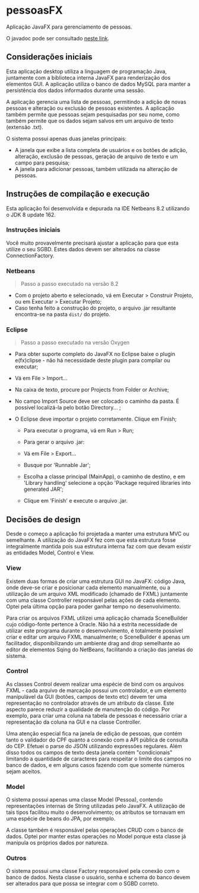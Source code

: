 # pessoasFX
Aplicação JavaFX para gerenciamento de pessoas.

O javadoc pode ser consultado [neste link](https://dancruzsc.github.io/pessoasFX/javadocs/index.html).


## Considerações iniciais
Esta aplicação desktop utiliza a linguagem de programação Java, juntamente com a biblioteca interna JavaFX para renderização dos elementos GUI. A aplicação utiliza o banco de dados MySQL para manter a persistência dos dados informados durante uma sessão.

A aplicação gerencia uma lista de pessoas, permitindo a adição de novas pessoas e alteração ou exclusão de pessoas existentes. A aplicação também permite que pessoas sejam pesquisadas por seu nome, como também permite que os dados sejam salvos em um arquivo de texto (extensão .txt).

O sistema possui apenas duas janelas principais: 
* A janela que exibe a lista completa de usuários e os botões de adição, alteração, exclusão de pessoas, geração de arquivo de texto e um campo para pesquisa;
* A janela para adicionar pessoas, também utilizada na alteração de pessoas.

## Instruções de compilação e execução

Esta aplicação foi desenvolvida e depurada na IDE Netbeans 8.2 utilizando o JDK 8 update 162.

### Instruções iniciais
Você muito provavelmente precisará ajustar a aplicação para que esta utilize o seu SGBD. Estes dados devem ser alterados na classe ConnectionFactory.

### Netbeans
> Passo a passo executado na versão 8.2
  - Com o projeto aberto e selecionado, vá em Executar > Construir Projeto, ou em Executar > Executar Projeto;
  - Caso tenha feito a construção do projeto, o arquivo .jar resultante encontra-se na pasta `dist/` do projeto.

### Eclipse
> Passo a passo executado na versão Oxygen

  - Para obter suporte completo do JavaFX no Eclipse baixe o plugin e(fx)clipse - não há necessidade deste plugin para compilar ou executar;
  - Vá em File > Import...
  - Na caixa de texto, procure por Projects from Folder or Archive;
  - No campo Import Source deve ser colocado o caminho da pasta. É possível localizá-la pelo botão Directory... ;
  - O Eclipse deve importar o projeto corretamente. Clique em Finish;

    - Para executar o programa, vá em Run > Run;

    - Para gerar o arquivo .jar: 
    - Vá em File > Export...
    - Busque por 'Runnable Jar';
    - Escolha a classe principal (MainApp), o caminho de destino, e em 'Library handling' selecione a opção 'Package required libraries into generated JAR';
    - Clique em 'Finish' e execute o arquivo .jar.


## Decisões de design
Desde o começo a aplicação foi projetada a manter uma estrutura MVC ou semelhante. A utilização do JavaFX fez com que esta estrutura fosse integralmente mantida pois sua estrutura interna faz com que devam existir as entidades Model, Control e View.

### View
Existem duas formas de criar uma estrutura GUI no JavaFX: código Java, onde deve-se criar e posicionar cada elemento manualmente, ou a utilização de um arquivo XML modificado (chamado de FXML) juntamente com uma classe Controller responsável pelas ações de cada elemento. Optei pela última opção para poder ganhar tempo no desenvolvimento. 

Para criar os arquivos FXML utilizei uma aplicação chamada SceneBuilder cujo código-fonte pertence à Oracle. Não há a estrita necessidade de utilizar este programa durante o desenvolvimento, é totalmente possível criar e editar um arquivo FXML manualmente; o SceneBuilder é apenas um facilitador, disponibilizando um ambiente drag and drop semelhante ao editor de elementos Sqing do NetBeans, facilitando a criação das janelas do sistema.

### Control
As classes Control devem realizar uma espécie de bind com os arquivos FXML - cada arquivo de marcação possui um controlador, e um elemento manipulável da GUI (botões, campos de texto etc) devem ter uma representação no controlador através de um atributo da classe. Este aspecto parece reduzir a qualidade de manutenção do código. Por exemplo, para criar uma coluna na tabela de pessoas é necessário criar a representação da coluna na GUI e na classe Controller.

Uma atenção especial fica na janela de edição de pessoas, que contém tanto o validador do CPF quanto a conexão com a API pública de consulta do CEP. Efetuei o parse do JSON utilizando expressões regulares. Além disso todos os campos de texto desta janela contém "condicionais" limitando a quantidade de caracteres para respeitar o limite dos campos no banco de dados, e em alguns casos fazendo com que somente números sejam aceitos.

### Model
O sistema possui apenas uma classe Model (Pessoa), contendo representações internas de String utilizadas pelo JavaFX. A utilização de tais tipos facilitou muito o desenvolvimento; os atributos se tornavam em uma espécie de beans do JPA, por exemplo.

A classe também é responsável pelas operações CRUD com o banco de dados. Optei por manter estas operações no Model porque esta classe já manipula os próprios dados por natureza.

### Outros
O sistema possui uma classe Factory responsável pela conexão com o banco de dados. Nesta classe o usuário, senha e schema do banco devem ser alterados para que possa se integrar com o SGBD correto.